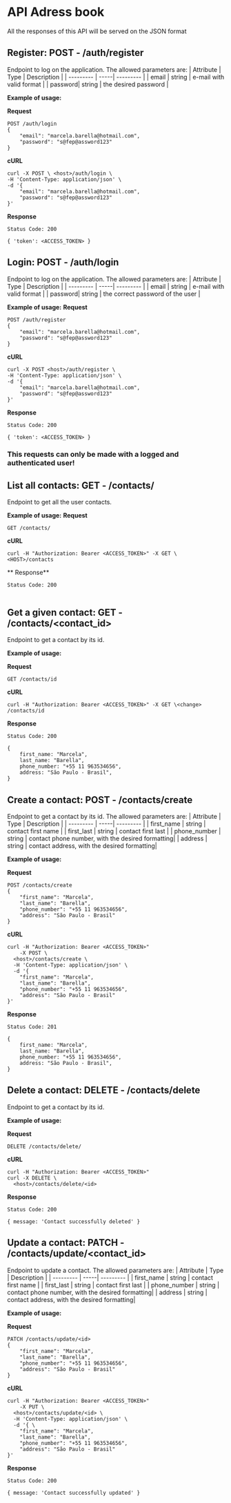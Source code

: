 # API Adress book
All the responses of this API will be served on the JSON format


## Register: POST - /auth/register
Endpoint to log on the application. The allowed parameters are:
| Attribute | Type | Description |
| --------- | -----| --------- |
| email | string | e-mail with valid format |
| password| string | the desired password |

**Example of usage:**

**Request**
``` 
POST /auth/login
{
    "email": "marcela.barella@hotmail.com",
    "password": "s@fep@assword123"
}
```

**cURL**
```
curl -X POST \ <host>/auth/login \
-H 'Content-Type: application/json' \
-d '{
    "email": "marcela.barella@hotmail.com",
    "password": "s@fep@assword123"
}'
```

**Response**
```
Status Code: 200
```

```
{ 'token': <ACCESS_TOKEN> }
```


## Login: POST - /auth/login
Endpoint to log on the application. The allowed parameters are:
| Attribute | Type | Description |
| --------- | -----| --------- |
| email | string | e-mail with valid format |
| password| string | the correct password of the user |

**Example of usage:**
**Request**
``` 
POST /auth/register
{
    "email": "marcela.barella@hotmail.com",
    "password": "s@fep@assword123"
}
```

**cURL**
```
curl -X POST <host>/auth/register \
-H 'Content-Type: application/json' \
-d '{
    "email": "marcela.barella@hotmail.com",
    "password": "s@fep@assword123"
}'
```

**Response**
```
Status Code: 200
```

```
{ 'token': <ACCESS_TOKEN> }
```

### This requests can only be made with a logged and authenticated user!

## List all contacts: GET - /contacts/
Endpoint to get all the user contacts.

**Example of usage:**
**Request**
``` 
GET /contacts/
```

**cURL**
```
curl -H "Authorization: Bearer <ACCESS_TOKEN>" -X GET \ <HOST>/contacts
```

** Response**
```
Status Code: 200
```
```

```

## Get a given contact: GET - /contacts/<contact_id>
Endpoint to get a contact by its id.

**Example of usage:**

**Request**
``` 
GET /contacts/id
```

**cURL**
```
curl -H "Authorization: Bearer <ACCESS_TOKEN>" -X GET \<change> /contacts/id
```

**Response**
```
Status Code: 200
```
```
{
    first_name: "Marcela",
    last_name: "Barella",
    phone_number: "+55 11 963534656",
    address: "São Paulo - Brasil",
}
```

## Create a contact: POST - /contacts/create
Endpoint to get a contact by its id. The allowed parameters are:
| Attribute | Type | Description |
| --------- | -----| --------- |
| first_name | string | contact first name |
| first_last | string | contact first last |
| phone_number | string | contact phone number, with the desired formatting|
| address | string | contact address, with the desired formatting|

**Example of usage:**

**Request**
``` 
POST /contacts/create
{
    "first_name": "Marcela",
    "last_name": "Barella",
    "phone_number": "+55 11 963534656",
    "address": "São Paulo - Brasil"
}
```

**cURL**
```
curl -H "Authorization: Bearer <ACCESS_TOKEN>"
    -X POST \
  <host>/contacts/create \
  -H 'Content-Type: application/json' \
  -d '{
    "first_name": "Marcela",
    "last_name": "Barella",
    "phone_number": "+55 11 963534656",
    "address": "São Paulo - Brasil"
}'
```

**Response**
```
Status Code: 201
```
```
{
    first_name: "Marcela",
    last_name: "Barella",
    phone_number: "+55 11 963534656",
    address: "São Paulo - Brasil",
}
```

## Delete a contact: DELETE - /contacts/delete
Endpoint to get a contact by its id.

**Example of usage:**

**Request**
``` 
DELETE /contacts/delete/
```

**cURL**
```
curl -H "Authorization: Bearer <ACCESS_TOKEN>"
curl -X DELETE \
  <host>/contacts/delete/<id>
```

**Response**
```
Status Code: 200
```
```
{ message: 'Contact successfully deleted' }
```

## Update a contact: PATCH - /contacts/update/<contact_id>
Endpoint to update a contact. The allowed parameters are:
| Attribute | Type | Description |
| --------- | -----| --------- |
| first_name | string | contact first name |
| first_last | string | contact first last |
| phone_number | string | contact phone number, with the desired formatting|
| address | string | contact address, with the desired formatting|

**Example of usage:**

**Request**
``` 
PATCH /contacts/update/<id>
{
    "first_name": "Marcela",
    "last_name": "Barella",
    "phone_number": "+55 11 963534656",
    "address": "São Paulo - Brasil"
}
```

**cURL**
```
curl -H "Authorization: Bearer <ACCESS_TOKEN>"
    -X PUT \
  <host>/contacts/update/<id> \
  -H 'Content-Type: application/json' \
  -d '{ \
    "first_name": "Marcela",
    "last_name": "Barella",
    "phone_number": "+55 11 963534656",
    "address": "São Paulo - Brasil"
}'
```

**Response**
```
Status Code: 200
```
```
{ message: 'Contact successfully updated' }
```

